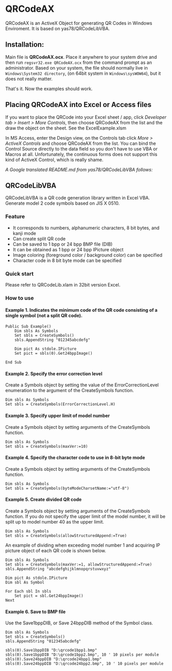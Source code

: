 # QRCodeAX
QRCodeAX is an ActiveX Object for generating QR Codes in Windows Enviroment.
It is based on yas78/QRCodeLibVBA.

## Installation:
Main file is **QRCodeAX.ocx**. Place it anywhere to your system drive and then run `regsvr32.exe QRCodeAX.ocx` from the command prompt as an administrator.
Based on your system, the file should normally live in `Windows\System32 directory`, (on 64bit system in `Windows\sysWOW64`), but it does not really matter.

That's it. Now the examples should work.

## Placing QRCodeAX into Excel or Access files
If you want to place the QRCode into your Excel sheet / app, click *Developer tab > Insert > More Controls*, then choose QRCodeAX from the list and the draw the object on the sheet. See the ExcelExample.xlsm

In MS Access, enter the Design view, on the Controls tab click *More > ActiveX Controls* and choose QRCodeAX from the list. You can bind the Control Source directly to the data field so you don't have to use VBA or Macros at all. Unfortunately, the continuous forms does not support this kind of ActiveX Control, which is really shame.


*A Google translated README.md from yas78/QRCodeLibVBA follows:*

## QRCodeLibVBA
QRCodeLibVBA is a QR code generation library written in Excel VBA.
Generate model 2 code symbols based on JIS X 0510.

### Feature
- It corresponds to numbers, alphanumeric characters, 8 bit bytes, and kanji mode
- Can create split QR code
- Can be saved to 1 bpp or 24 bpp BMP file (DIB)
- It can be obtained as 1 bpp or 24 bpp IPicture object
- Image coloring (foreground color / background color) can be specified
- Character code in 8 bit byte mode can be specified


### Quick start
Please refer to QRCodeLib.xlam in 32bit version Excel.


### How to use
#### Example 1. Indicates the minimum code of the QR code consisting of a single symbol (not a split QR code).

```vbnet
Public Sub Example()
    Dim sbls As Symbols
    Set sbls = CreateSymbols()
    sbls.AppendString "012345abcdefg"

    Dim pict As stdole.IPicture
    Set pict = sbls(0).Get24bppImage()
    
End Sub
```

#### Example 2. Specify the error correction level
Create a Symbols object by setting the value of the ErrorCorrectionLevel enumeration to the argument of the CreateSymbols function.

```vbnet
Dim sbls As Symbols
Set sbls = CreateSymbols(ErrorCorrectionLevel.H)
```

#### Example 3. Specify upper limit of model number
Create a Symbols object by setting arguments of the CreateSymbols function.
```vbnet
Dim sbls As Symbols
Set sbls = CreateSymbols(maxVer:=10)
```

#### Example 4. Specify the character code to use in 8-bit byte mode
Create a Symbols object by setting arguments of the CreateSymbols function.
```vbnet
Dim sbls As Symbols
Set sbls = CreateSymbols(byteModeCharsetName:="utf-8")
```

#### Example 5. Create divided QR code
Create a Symbols object by setting arguments of the CreateSymbols function. If you do not specify the upper limit of the model number, it will be split up to model number 40 as the upper limit.
```vbnet
Dim sbls As Symbols
Set sbls = CreateSymbols(allowStructuredAppend:=True)
```

An example of dividing when exceeding model number 1 and acquiring IP picture object of each QR code is shown below.

```vbnet
Dim sbls As Symbols
Set sbls = CreateSymbols(maxVer:=1, allowStructuredAppend:=True)
sbls.AppendString "abcdefghijklmnopqrstuvwxyz"

Dim pict As stdole.IPicture
Dim sbl As Symbol

For Each sbl In sbls
    Set pict = sbl.Get24bppImage()
Next
```

#### Example 6. Save to BMP file
Use the Save1bppDIB, or Save 24bppDIB method of the Symbol class.

```vbnet
Dim sbls As Symbols
Set sbls = CreateSymbols()
sbls.AppendString "012345abcdefg"

sbls(0).Save1bppDIB "D:\qrcode1bpp1.bmp"
sbls(0).Save1bppDIB "D:\qrcode1bpp2.bmp", 10 ' 10 pixels per module
sbls(0).Save24bppDIB "D:\qrcode24bpp1.bmp"
sbls(0).Save24bppDIB "D:\qrcode24bpp2.bmp", 10 ' 10 pixels per module
```
